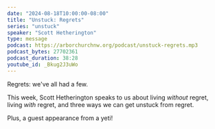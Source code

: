 ```yaml
---
date: "2024-08-18T10:00:00-08:00"
title: "Unstuck: Regrets"
series: "unstuck"
speaker: "Scott Hetherington"
type: message
podcast: https://arborchurchnw.org/podcast/unstuck-regrets.mp3
podcast_bytes: 27702361
podcast_duration: 38:28
youtube_id: _Bkug2J3uWo 
---
```


Regrets: we've all had a few.

This week, Scott Hetherington speaks to us about living *without* regret, living *with* regret, and three ways we can get unstuck from regret.

Plus, a guest appearance from a yeti!
